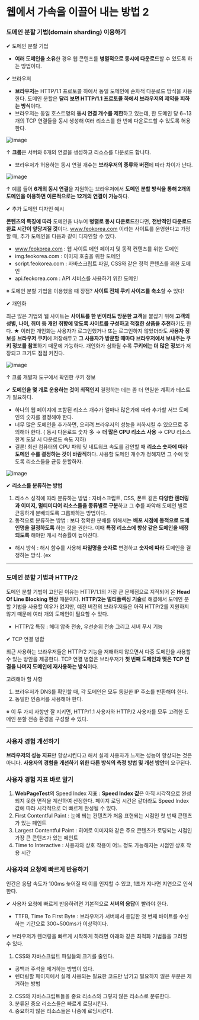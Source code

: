 # 웹에서 가속을 이끌어 내는 방법 2

### 도메인 분할 기법(domain sharding) 이용하기

✔ 도메인 분할 기법
- **여러 도메인을 소유**한 경우 웹 콘텐츠를 **병렬적으로 동시에 다운로드**할 수 있도록 하는 방법이다.


✔ 브라우저
- **브라우저**는 HTTP/1.1 프로토콜 하에서 동일 도메인에 순차적 다운로드 방식을 사용한다. 도메인 분할은 **달리 보면 HTTP/1.1 프로토콜 하에서 브라우저의 제약을 피하는 방식**이다.
- 브라우저는 동일 호스트명의 **동시 연결 개수를 제한**하고 있는데, 한 도메인 당 6~13 개의 TCP 연결들을 동시 생성해 여러 리소스를 한 번에 다운로드할 수 있도록 허용한다.

![image](https://user-images.githubusercontent.com/65053379/140602900-2d676889-52f1-489c-b21c-ff68263bd5e2.png)

↑ **크롬**은 서버와 6개의 연결을 생성하고 리소스를 다운로드 합니다. 

- 브라우저가 허용하는 동시 연결 개수는 **브라우저의 종류와 버전**에 따라 차이가 난다.

![image](https://user-images.githubusercontent.com/65053379/140602992-eea8b032-e314-4f4b-9214-bcf9386aedc8.png)

↑ 예를 들어 **6개의 동시 연결**을 지원하는 브라우저에서 **도메인 분할 방식을 통해 2개의 도메인을 이용하면 이론적으로는 12개의 연결이 가능**하다. 


✔ 추가 도메인 디자인 예시

**콘텐츠의 특징에 따라** 도메인을 나누어 **병렬로 동시 다운로드**한다면, **전반적인 다운로드 완료 시간이 앞당겨질 것**이다. www.feokorea.com 이라는 사이트를 운영한다고 가정할 때, 추가 도메인을 다음과 같이 디자인할 수 있다.

* www.feokorea.com : 웹 사이트 메인 페이지 및 동적 컨텐츠를 위한 도메인
* img.feokorea.com : 이미지 호출을 위한 도메인
* script.feokorea.com : 자바스크립트 파일, CSS와 같은 정적 콘텐츠를 위한 도메인
* api.feokorea.com : API 서비스를 사용하기 위한 도메인

※ 도메인 분할 기법을 이용했을 때 장점? **사이트 전체 쿠키 사이즈를 축소**할 수 있다!


✔ 개인화

최근 많은 기업의 웹 사이트는 **사이트를 한 번이라도 방문한 고객**을 붙잡기 위해 **고객의 성별, 나이, 취미 등 개인 취향에 맞도록 사이트를 구성하고 적절한 상품을 추천**하기도 한다. 
★ 이러한 개인화는 사용자가 로그인했거나 또는 로그인하지 않았더라도 **사용자 정보**를 **브라우저 쿠키**에 저장해두고 **그 사용자가 방문할 때마다 브라우저에서 보내주는 쿠키 정보를 참조**하기 때문에 가능하다. 개인화가 심화될 수록 **쿠키에는 더 많은 정보**가 저장되고 크기도 점점 커진다.

![image](https://user-images.githubusercontent.com/65053379/140603690-5abd73ec-b151-4773-ba85-87722ff322ac.png)

↑ 크롬 개발자 도구에서 확인한 쿠키 정보


✔ **도메인을 몇 개로 운용하는 것이 최적인지** 결정하는 데는 좀 더 면밀한 계획과 테스트가 필요하다.
- 하나의 웹 페이지에 포함된 리소스 개수가 얼마나 많은가에 따라 추가할 서브 도메인의 숫자를 결정해야 한다. 
- 너무 많은 도메인을 추가하면, 오히려 브라우저의 성능을 저하시킬 수 있으므로 주의해야 한다. ( 동시 다운로드 숫자 多 → **더 많은 CPU 리소스 사용** → CPU 리소스 한계 도달 시 다운로드 속도 저하)
- 결론! 최신 컴퓨터의 CPU 파워 및 네트워크 속도를 감안할 때 **리소스 숫자에 따라 도메인 수를 결정하는 것이 바람직**하다. 사용할 도메인 개수가 정해지면 그 수에 맞도록 리소스들을 균등 분할하자.

![image](https://user-images.githubusercontent.com/65053379/140603895-4a0705cd-dba4-45d7-852b-ddae539622ac.png)


✔ **리소스를 분류하는 방법**

1. 리소스 성격에 따라 분류하는 방법 : 자바스크립트, CSS, 폰트 같은 **다양한 렌더링과 이미지, 멀티미디어 리소스들을 종류별로 구분**하고 그 **수**를 파악해 도메인 별로 균등하게 분배되도록 그룹화하는 방법이다.
2. 동적으로 분류하는 방법 : 보다 정확한 분배를 위해서는 **배포 시점에 동적으로 도메인명을 결정하도록** 하는 것을 권한다. 이때 **특정 리소스에 항상 같은 도메인을 배정되도록** 해야만 캐시 적중률이 높아진다.
  - 해시 방식 : 해시 함수를 사용해 **파일명을 숫자로** 변경하고 **숫자에 따라** 도메인을 결정하는 방식. (ex

---

### 도메인 분할 기법과 HTTP/2
도메인 분할 기법이 고안된 이유는 HTTP/1.1의 가장 큰 문제점으로 지적되어 온 **Head Of Line Blocking 현상** 때문이다. **HTTP/2는 멀티플렉싱 기술**로 해결해서 도메인 분할 기법을 사용할 이유가 없지만, 예전 버전의 브라우저들은 아직 HTTP/2를 지원하지 않기 때문에 여러 개의 도메인이 필요할 수 있다.

- HTTP/2 특징 : 헤더 압축 전송, 우선순위 전송 그리고 서버 푸시 기능

✔ TCP 연결 병합

최근 사용하는 브라우저들은 HTTP/2 기능을 저해하지 않으면서 다중 도메인을 사용할 수 있는 방안을 제공한다. TCP 연결 병합은 브라우저가 **첫 번째 도메인과 맺은 TCP 연결을 나머지 도메인에 재사용하는 방식**이다.

고려해야 할 사항 
  1. 브라우저가 DNS를 확인할 때, 각 도메인은 모두 동일한 IP 주소를 반환해야 한다.
  2. 동일한 인증서를 사용해야 한다. 


※ 이 두 가지 사항만 잘 지키면, HTTP/1.1 사용자와 HTTP/2 사용자를 모두 고려한 도메인 분할 전송 환경을 구성할 수 있다.

---

### 사용자 경험 개선하기

**브라우저의 성능 지표**만 향상시킨다고 해서 실제 사용자가 느끼는 성능이 향상되는 것은 아니다. **사용자의 경험을 개선하기 위한 다른 방식의 측정 방법 및 개선 방안**이 요구된다.

### 사용자 경험 지표 바로 알기

1. **WebPageTest**의 Speed Index 지표 : **Speed Index 값**은 아직 시각적으로 완성되지 못한 면적을 계산하여 산정한다. 페이지 로딩 시간은 같더라도 Speed Index 값에 따라 시각적으로 더 빠르게 완성될 수 있다. 
2. First Contentful Paint : 눈에 띄는 컨텐츠가 처음 표현되는 시점인 첫 번째 콘텐츠가 있는 페인트
3. Largest Contentful Paint : 히어로 이미지와 같은 주요 콘텐츠가 로딩되는 시점인 가장 큰 콘텐츠가 있는 페인트 
4. Time to Interactive : 사용자와 상호 작용이 어느 정도 가능해지는 시점인 상호 작용 시간

### 사용자의 요청에 빠르게 반응하기

인간은 응답 속도가 100ms 늦어질 때 이를 인지할 수 있고, 1초가 지나면 지연으로 인식한다. 

✔ 사용자 요청에 빠르게 반응하려면 기본적으로 **서버의 응답**이 빨라야 한다.
- TTFB, Time To First Byte : 브라우저가 서버에서 응답한 첫 번째 바이트를 수신하는 기간으로 300~500ms가 이상적이다.

✔ 브라우저가 렌더링을 빠르게 시작하게 하려면 아래와 같은 최적화 기법들을 고려할 수 있다.
1. CSS와 자바스크립트 파일들의 크기를 줄인다. 
  - 공백과 주석을 제거하는 방법이 있다. 
  - 렌더링할 페이지에서 실제 사용되는 필요한 코드만 남기고 필요하지 않은 부분은 제거하는 방법
2. CSS와 자바스크립트들을 중요 리소스와 그렇지 않은 리소스로 분류한다.
3. 분류된 중요 리소스들은 빠르게 로딩시킨다. 
4. 중요하지 않은 리소스들은 나중에 로딩시킨다. 
